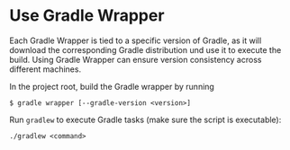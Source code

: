 # Use Gradle Wrapper

Each Gradle Wrapper is tied to a specific version of Gradle, as it will download the corresponding Gradle distribution und use it to execute the build. Using Gradle Wrapper can ensure version consistency across different machines.

In the project root, build the Gradle wrapper by running

```console
$ gradle wrapper [--gradle-version <version>]
```

Run `gradlew` to execute Gradle tasks (make sure the script is executable):

```console
./gradlew <command>
```
